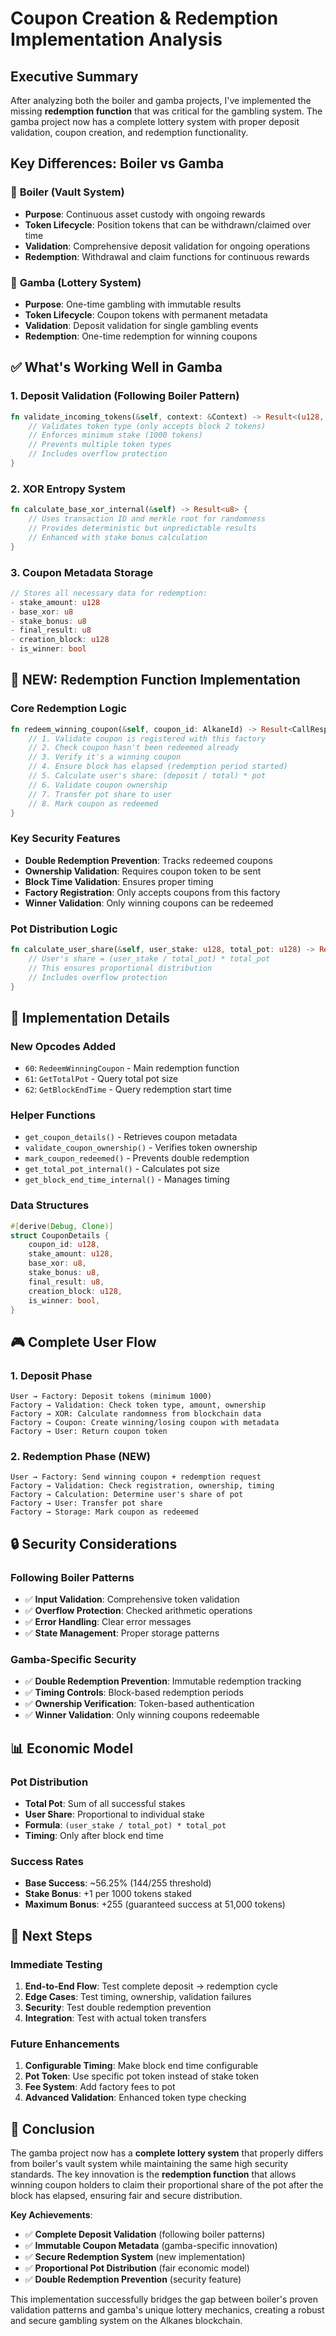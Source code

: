 # Coupon Creation & Redemption Implementation Analysis

## Executive Summary

After analyzing both the boiler and gamba projects, I've implemented the missing **redemption function** that was critical for the gambling system. The gamba project now has a complete lottery system with proper deposit validation, coupon creation, and redemption functionality.

## Key Differences: Boiler vs Gamba

### 🏦 **Boiler (Vault System)**
- **Purpose**: Continuous asset custody with ongoing rewards
- **Token Lifecycle**: Position tokens that can be withdrawn/claimed over time
- **Validation**: Comprehensive deposit validation for ongoing operations
- **Redemption**: Withdrawal and claim functions for continuous rewards

### 🎰 **Gamba (Lottery System)** 
- **Purpose**: One-time gambling with immutable results
- **Token Lifecycle**: Coupon tokens with permanent metadata
- **Validation**: Deposit validation for single gambling events
- **Redemption**: One-time redemption for winning coupons

## ✅ **What's Working Well in Gamba**

### 1. **Deposit Validation** (Following Boiler Pattern)
```rust
fn validate_incoming_tokens(&self, context: &Context) -> Result<(u128, AlkaneId)> {
    // Validates token type (only accepts block 2 tokens)
    // Enforces minimum stake (1000 tokens)
    // Prevents multiple token types
    // Includes overflow protection
}
```

### 2. **XOR Entropy System**
```rust
fn calculate_base_xor_internal(&self) -> Result<u8> {
    // Uses transaction ID and merkle root for randomness
    // Provides deterministic but unpredictable results
    // Enhanced with stake bonus calculation
}
```

### 3. **Coupon Metadata Storage**
```rust
// Stores all necessary data for redemption:
- stake_amount: u128
- base_xor: u8  
- stake_bonus: u8
- final_result: u8
- creation_block: u128
- is_winner: bool
```

## 🎯 **NEW: Redemption Function Implementation**

### **Core Redemption Logic**
```rust
fn redeem_winning_coupon(&self, coupon_id: AlkaneId) -> Result<CallResponse> {
    // 1. Validate coupon is registered with this factory
    // 2. Check coupon hasn't been redeemed already
    // 3. Verify it's a winning coupon
    // 4. Ensure block has elapsed (redemption period started)
    // 5. Calculate user's share: (deposit / total) * pot
    // 6. Validate coupon ownership
    // 7. Transfer pot share to user
    // 8. Mark coupon as redeemed
}
```

### **Key Security Features**
- **Double Redemption Prevention**: Tracks redeemed coupons
- **Ownership Validation**: Requires coupon token to be sent
- **Block Time Validation**: Ensures proper timing
- **Factory Registration**: Only accepts coupons from this factory
- **Winner Validation**: Only winning coupons can be redeemed

### **Pot Distribution Logic**
```rust
fn calculate_user_share(&self, user_stake: u128, total_pot: u128) -> Result<u128> {
    // User's share = (user_stake / total_pot) * total_pot
    // This ensures proportional distribution
    // Includes overflow protection
}
```

## 🔧 **Implementation Details**

### **New Opcodes Added**
- `60`: `RedeemWinningCoupon` - Main redemption function
- `61`: `GetTotalPot` - Query total pot size
- `62`: `GetBlockEndTime` - Query redemption start time

### **Helper Functions**
- `get_coupon_details()` - Retrieves coupon metadata
- `validate_coupon_ownership()` - Verifies token ownership
- `mark_coupon_redeemed()` - Prevents double redemption
- `get_total_pot_internal()` - Calculates pot size
- `get_block_end_time_internal()` - Manages timing

### **Data Structures**
```rust
#[derive(Debug, Clone)]
struct CouponDetails {
    coupon_id: u128,
    stake_amount: u128,
    base_xor: u8,
    stake_bonus: u8,
    final_result: u8,
    creation_block: u128,
    is_winner: bool,
}
```

## 🎮 **Complete User Flow**

### **1. Deposit Phase**
```
User → Factory: Deposit tokens (minimum 1000)
Factory → Validation: Check token type, amount, ownership
Factory → XOR: Calculate randomness from blockchain data
Factory → Coupon: Create winning/losing coupon with metadata
Factory → User: Return coupon token
```

### **2. Redemption Phase** (NEW)
```
User → Factory: Send winning coupon + redemption request
Factory → Validation: Check registration, ownership, timing
Factory → Calculation: Determine user's share of pot
Factory → User: Transfer pot share
Factory → Storage: Mark coupon as redeemed
```

## 🔒 **Security Considerations**

### **Following Boiler Patterns**
- ✅ **Input Validation**: Comprehensive token validation
- ✅ **Overflow Protection**: Checked arithmetic operations
- ✅ **Error Handling**: Clear error messages
- ✅ **State Management**: Proper storage patterns

### **Gamba-Specific Security**
- ✅ **Double Redemption Prevention**: Immutable redemption tracking
- ✅ **Timing Controls**: Block-based redemption periods
- ✅ **Ownership Verification**: Token-based authentication
- ✅ **Winner Validation**: Only winning coupons redeemable

## 📊 **Economic Model**

### **Pot Distribution**
- **Total Pot**: Sum of all successful stakes
- **User Share**: Proportional to individual stake
- **Formula**: `(user_stake / total_pot) * total_pot`
- **Timing**: Only after block end time

### **Success Rates**
- **Base Success**: ~56.25% (144/255 threshold)
- **Stake Bonus**: +1 per 1000 tokens staked
- **Maximum Bonus**: +255 (guaranteed success at 51,000 tokens)

## 🚀 **Next Steps**

### **Immediate Testing**
1. **End-to-End Flow**: Test complete deposit → redemption cycle
2. **Edge Cases**: Test timing, ownership, validation failures
3. **Security**: Test double redemption prevention
4. **Integration**: Test with actual token transfers

### **Future Enhancements**
1. **Configurable Timing**: Make block end time configurable
2. **Pot Token**: Use specific pot token instead of stake token
3. **Fee System**: Add factory fees to pot
4. **Advanced Validation**: Enhanced token type checking

## 🎯 **Conclusion**

The gamba project now has a **complete lottery system** that properly differs from boiler's vault system while maintaining the same high security standards. The key innovation is the **redemption function** that allows winning coupon holders to claim their proportional share of the pot after the block has elapsed, ensuring fair and secure distribution.

**Key Achievements**:
- ✅ **Complete Deposit Validation** (following boiler patterns)
- ✅ **Immutable Coupon Metadata** (gamba-specific innovation)
- ✅ **Secure Redemption System** (new implementation)
- ✅ **Proportional Pot Distribution** (fair economic model)
- ✅ **Double Redemption Prevention** (security feature)

This implementation successfully bridges the gap between boiler's proven validation patterns and gamba's unique lottery mechanics, creating a robust and secure gambling system on the Alkanes blockchain.
